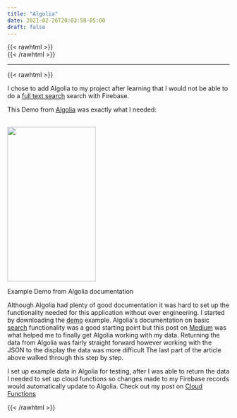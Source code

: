 ```yaml
---
title: "Algolia"
date: 2021-02-26T20:03:58-05:00
draft: false
---
```


{{< rawhtml >}}
<br />
{{< /rawhtml >}}

***
{{< rawhtml >}}
<p> I chose to add Algolia to my project after learning that I would not be able to do a <a href="https://firebase.google.com/docs/firestore/solutions/search">full text search</a> search with Firebase.</p>


<p> This Demo from <a href="https://www.algolia.com/doc/guides/building-search-ui/resources/demos/ios/#media"> Algolia</a> was exactly what I needed:</p>
<br/>
<img src="/images/swift/AlgoliaDemo.gif" height="350" width="200" class="centergif">
<p class="imageTag">Example Demo from Algolia documentation<p/>



<p> Although Algolia had plenty of good documentation it was hard to set up the functionality needed for this application without over engineering. I started by downloading the <a href="https://github.com/algolia/instantsearch-ios-examples">demo</a> example. Algolia's documentation on basic <a href="https://www.algolia.com/doc/api-reference/api-methods/search/">search</a> functionality was a good starting point but this post on <a href="https://rsfarias.medium.com/how-to-set-up-firestore-and-algolia-319fcf2c0d37">Medium</a> was what helped me to finally get Algolia working with my data.  Returning the data from Algolia was fairly straight forward however working with the JSON to the display the data was more difficult  The last part of the article above walked through this step by step.  
</p>

<p>I set up example data in Algolia for testing, after I was able to return the data I needed to set up cloud functions so changes made to my Firebase records would automatically update to Algolia. Check out my post on <a href="/post/cloud-functions/">Cloud Functions</a></p>










{{< /rawhtml >}}
